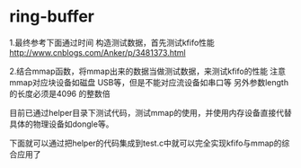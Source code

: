 # ring-buffer
1.最终参考下面通过时间 构造测试数据，首先测试kfifo性能
http://www.cnblogs.com/Anker/p/3481373.html

2.结合mmap函数，将mmap出来的数据当做测试数据，来测试kfifo的性能
注意mmap对应块设备如磁盘 USB等，但是不能对应流设备如串口等
另外参数length的长度必须是4096 的整数倍


目前已通过helper目录下测试代码，测试mmap的使用，并使用内存设备直接代替具体的物理设备如dongle等。

下面就可以通过把helper的代码集成到test.c中就可以完全实现kfifo与mmap的综合应用了

